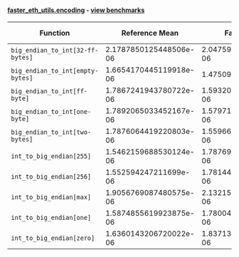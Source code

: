 #### [faster_eth_utils.encoding](https://github.com/BobTheBuidler/faster-eth-utils/blob/renovate/major-github-artifact-actions/faster_eth_utils/encoding.py) - [view benchmarks](https://github.com/BobTheBuidler/faster-eth-utils/blob/renovate/major-github-artifact-actions/benchmarks/test_encoding_benchmarks.py)

| Function | Reference Mean | Faster Mean | % Change | Speedup (%) | x Faster | Faster |
|----------|---------------|-------------|----------|-------------|----------|--------|
| `big_endian_to_int[32-ff-bytes]` | 2.1787850125448506e-06 | 2.0475966828212087e-06 | 6.02% | 6.41% | 1.06x | ✅ |
| `big_endian_to_int[empty-bytes]` | 1.6654170445119918e-06 | 1.47509066568849e-06 | 11.43% | 12.90% | 1.13x | ✅ |
| `big_endian_to_int[ff-byte]` | 1.7867241943780722e-06 | 1.5932082072740461e-06 | 10.83% | 12.15% | 1.12x | ✅ |
| `big_endian_to_int[one-byte]` | 1.7892065033452167e-06 | 1.5797151319619821e-06 | 11.71% | 13.26% | 1.13x | ✅ |
| `big_endian_to_int[two-bytes]` | 1.7876064419220803e-06 | 1.5596643660363032e-06 | 12.75% | 14.61% | 1.15x | ✅ |
| `int_to_big_endian[255]` | 1.5462159688530124e-06 | 1.7876962925190001e-06 | -15.62% | -13.51% | 0.86x | ❌ |
| `int_to_big_endian[256]` | 1.552594247211699e-06 | 1.7814469078665465e-06 | -14.74% | -12.85% | 0.87x | ❌ |
| `int_to_big_endian[max]` | 1.9056769087480575e-06 | 2.1321566364229845e-06 | -11.88% | -10.62% | 0.89x | ❌ |
| `int_to_big_endian[one]` | 1.5874855619923875e-06 | 1.7800463247876439e-06 | -12.13% | -10.82% | 0.89x | ❌ |
| `int_to_big_endian[zero]` | 1.6360143206720022e-06 | 1.8371315328714889e-06 | -12.29% | -10.95% | 0.89x | ❌ |
